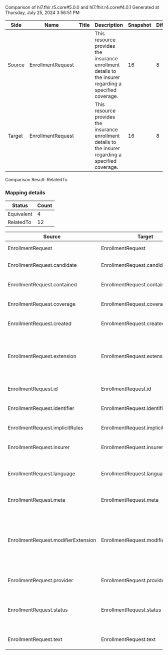 Comparison of hl7.fhir.r5.core#5.0.0 and hl7.fhir.r4.core#4.0.1
Generated at Thursday, July 25, 2024 3:56:51 PM

| Side | Name | Title | Description | Snapshot | Differential |
| --- | --- | --- | --- | --- | --- |
| Source | EnrollmentRequest |  | This resource provides the insurance enrollment details to the insurer regarding a specified coverage. | 16 | 8 |
| Target | EnrollmentRequest |  | This resource provides the insurance enrollment details to the insurer regarding a specified coverage. | 16 | 8 |


Comparison Result: RelatedTo


### Mapping details

| Status | Count |
| ------ | ----- |
Equivalent | 4 |
RelatedTo | 12 |


| Source | Target | Status | Message |
| ------ | ------ | ------ | ------- |
| EnrollmentRequest | EnrollmentRequest | Equivalent | R5 `EnrollmentRequest` maps as Equivalent to R4 `EnrollmentRequest` |
| EnrollmentRequest.candidate | EnrollmentRequest.candidate | Equivalent | R5 `EnrollmentRequest.candidate` maps as Equivalent to R4 `EnrollmentRequest.candidate` |
| EnrollmentRequest.contained | EnrollmentRequest.contained | Equivalent | R5 `EnrollmentRequest.contained` maps as Equivalent to R4 `EnrollmentRequest.contained` |
| EnrollmentRequest.coverage | EnrollmentRequest.coverage | Equivalent | R5 `EnrollmentRequest.coverage` maps as Equivalent to R4 `EnrollmentRequest.coverage` |
| EnrollmentRequest.created | EnrollmentRequest.created | Equivalent | R5 `EnrollmentRequest.created` maps as Equivalent to R4 `EnrollmentRequest.created` |
| EnrollmentRequest.extension | EnrollmentRequest.extension | SourceIsBroaderThanTarget | R5 `EnrollmentRequest.extension` maps as SourceIsBroaderThanTarget to R4 `EnrollmentRequest.extension` - extension has change due to type change: R5 `extension` `Extension` maps as SourceIsBroaderThanTarget for R4 `extension` |
| EnrollmentRequest.id | EnrollmentRequest.id | Equivalent | R5 `EnrollmentRequest.id` maps as Equivalent to R4 `EnrollmentRequest.id` |
| EnrollmentRequest.identifier | EnrollmentRequest.identifier | Equivalent | R5 `EnrollmentRequest.identifier` maps as Equivalent to R4 `EnrollmentRequest.identifier` |
| EnrollmentRequest.implicitRules | EnrollmentRequest.implicitRules | Equivalent | R5 `EnrollmentRequest.implicitRules` maps as Equivalent to R4 `EnrollmentRequest.implicitRules` |
| EnrollmentRequest.insurer | EnrollmentRequest.insurer | Equivalent | R5 `EnrollmentRequest.insurer` maps as Equivalent to R4 `EnrollmentRequest.insurer` |
| EnrollmentRequest.language | EnrollmentRequest.language | RelatedTo | R5 `EnrollmentRequest.language` maps as RelatedTo to R4 `EnrollmentRequest.language` - language changed the binding strength from Required to Preferred |
| EnrollmentRequest.meta | EnrollmentRequest.meta | Equivalent | R5 `EnrollmentRequest.meta` maps as Equivalent to R4 `EnrollmentRequest.meta` |
| EnrollmentRequest.modifierExtension | EnrollmentRequest.modifierExtension | SourceIsBroaderThanTarget | R5 `EnrollmentRequest.modifierExtension` maps as SourceIsBroaderThanTarget to R4 `EnrollmentRequest.modifierExtension` - modifierExtension has change due to type change: R5 `modifierExtension` `Extension` maps as SourceIsBroaderThanTarget for R4 `modifierExtension` |
| EnrollmentRequest.provider | EnrollmentRequest.provider | Equivalent | R5 `EnrollmentRequest.provider` maps as Equivalent to R4 `EnrollmentRequest.provider` |
| EnrollmentRequest.status | EnrollmentRequest.status | Equivalent | R5 `EnrollmentRequest.status` maps as Equivalent to R4 `EnrollmentRequest.status` - status has compatible required binding for code type: http://hl7.org/fhir/ValueSet/fm-status|5.0.0 and http://hl7.org/fhir/ValueSet/fm-status|4.0.1 (Equivalent) |
| EnrollmentRequest.text | EnrollmentRequest.text | Equivalent | R5 `EnrollmentRequest.text` maps as Equivalent to R4 `EnrollmentRequest.text` |

